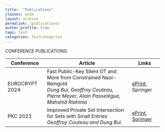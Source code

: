 ```yaml
---
title:  "Publications"
classes: wide
layout: archive
permalink: /publications/
author_profile: true
tags: test
categories: TestCategories
---
```

CONFERENCE PUBLICATIONS:

| Conference | Article                                        | Links |
| -----|---------------------------------------- | -------------|
| EUROCRYPT 2024 | Fast Public-Key Silent OT and More from Constrained Naor-Reingold <br> *Dung Bui, Geoffroy Couteau, Pierre Meyer, Alain Passelègue, Mahshid Riahinia* | [ePrint](https://eprint.iacr.org/2024/178), Springer |
| PKC 2023  | Improved Private Set Intersection for Sets with Small Entries <br> *Geoffroy Couteau and Dung Bui* | [ePrint](https://eprint.iacr.org/2022/334.pdf), [Springer](https://link.springer.com/chapter/10.1007/978-3-031-31371-4_7) |

